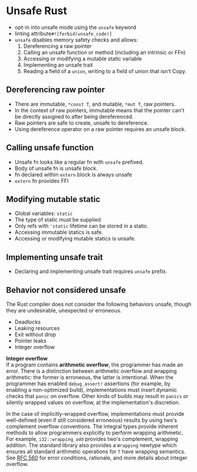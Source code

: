 # Unsafe Rust

- opt-in into unsafe mode using the `unsafe` keyword
- linting attribute`#![forbid(unsafe_code)]`
- `unsafe` disables memory safety checks and allows:
  1. Dereferencing a raw pointer
  2. Calling an unsafe function or method (including an intrinsic or FFn)
  3. Accessing or modifying a mutable static variable
  4. Implementing an unsafe trait
  5. Reading a field of a `union`, writing to a field of union that isn't Copy.


## Dereferencing raw pointer
- There are immutable, `*const T`, and mutable, `*mut T`, raw pointers.
- In the context of raw pointers, immutable means that the pointer can't be directly assigned to after being dereferenced.
- Raw pointers are safe to create, unsafe to dereference.
- Using dereference operator on a raw pointer requires an unsafe block.

## Calling unsafe function
- Unsafe fn looks like a regular fn with `unsafe` prefixed.
- Body of unsafe fn is unsafe block.
- fn declared within `extern` block is always unsafe
- `extern` fn provides FFI

## Modifying mutable static
- Global variables: `static`
- The type of static must be supplied
- Only refs with `'static` lifetime can be stored in a static.
- Accessing immutable statics is safe.
- Accessing or modifying mutable statics is unsafe.

## Implementing unsafe trait
- Declaring and implementing unsafe trait requires `unsafe` prefix.



## Behavior not considered unsafe
The Rust compiler does not consider the following behaviors unsafe, though they are undesirable, unexpected or erroneous.
- Deadlocks
- Leaking resources
- Exit without drop
- Pointer leaks
- Integer overflow


**Integer overflow**   
If a program contains __arithmetic overflow__, the programmer has made an error. There is a distinction between arithmetic overflow and wrapping arithmetic: the former is erroneous, the latter is intentional. When the programmer has enabled `debug_assert!` assertions (for example, by enabling a non-optimized build), implementations must insert dynamic checks that `panic` on overflow. Other kinds of builds may result in `panics` or silently wrapped values on overflow, at the implementation's discretion.

In the case of implicitly-wrapped overflow, implementations must provide well-defined (even if still considered erroneous) results by using two's complement overflow conventions. The integral types provide inherent methods to allow programmers explicitly to perform wrapping arithmetic. For example, `i32::wrapping_add` provides two's complement, wrapping addition. The standard library also provides a `Wrapping` newtype which ensures all standard arithmetic operations for `T` have wrapping semantics. See [RFC 560][560] for error conditions, rationale, and more details about integer overflow.

[560]: https://github.com/rust-lang/rfcs/blob/master/text/0560-integer-overflow.md
